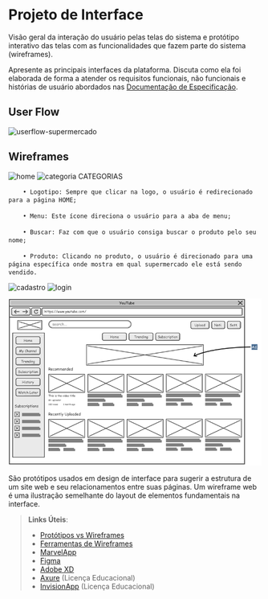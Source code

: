 
# Projeto de Interface

Visão geral da interação do usuário pelas telas do sistema e protótipo interativo das telas com as funcionalidades que fazem parte do sistema (wireframes).

 Apresente as principais interfaces da plataforma. Discuta como ela foi elaborada de forma a atender os requisitos funcionais, não funcionais e histórias de usuário abordados nas <a href="2-Especificação do Projeto.md"> Documentação de Especificação</a>.

## User Flow
![userflow-supermercado](https://user-images.githubusercontent.com/89820803/136298944-71dfdaa6-9554-432b-97e9-32553d6be6c7.jpg)


## Wireframes
![home](https://user-images.githubusercontent.com/89584687/136302797-8fee7c5f-74f7-415e-ab9a-e3377625605d.png)
![categoria](https://user-images.githubusercontent.com/89584687/136302830-6ef7d90b-b6bb-4180-b068-f4cb929ffba6.png)
CATEGORIAS 

        • Logotipo: Sempre que clicar na logo, o usuário é redirecionado para a página HOME; 

        • Menu: Este ícone direciona o usuário para a aba de menu; 

        • Buscar: Faz com que o usuário consiga buscar o produto pelo seu nome; 

        • Produto: Clicando no produto, o usuário é direcionado para uma página específica onde mostra em qual supermercado ele está sendo vendido. 

 
![cadastro](https://user-images.githubusercontent.com/89584687/136302835-b1759dfd-fb47-4543-9542-87aa61c0b1a9.png)
![login](https://user-images.githubusercontent.com/89584687/136302839-a456bc43-bd77-4212-b7ff-8b35c051d480.png)

![Exemplo de Wireframe](img/wireframe-example.png)

São protótipos usados em design de interface para sugerir a estrutura de um site web e seu relacionamentos entre suas páginas. Um wireframe web é uma ilustração semelhante do layout de elementos fundamentais na interface.
 
> **Links Úteis**:
> - [Protótipos vs Wireframes](https://www.nngroup.com/videos/prototypes-vs-wireframes-ux-projects/)
> - [Ferramentas de Wireframes](https://rockcontent.com/blog/wireframes/)
> - [MarvelApp](https://marvelapp.com/developers/documentation/tutorials/)
> - [Figma](https://www.figma.com/)
> - [Adobe XD](https://www.adobe.com/br/products/xd.html#scroll)
> - [Axure](https://www.axure.com/edu) (Licença Educacional)
> - [InvisionApp](https://www.invisionapp.com/) (Licença Educacional)
